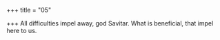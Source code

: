 +++
title = "05"

+++
All difficulties impel away, god Savitar.
What is beneficial, that impel here to us.